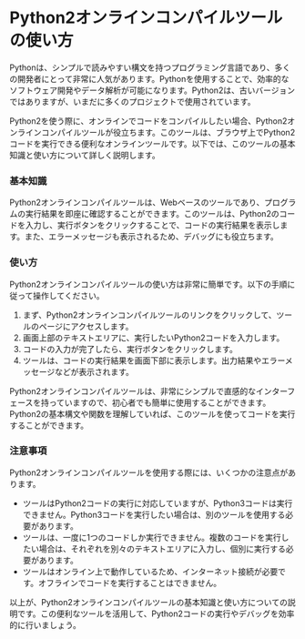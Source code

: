 Python2オンラインコンパイルツールの使い方
========================

Pythonは、シンプルで読みやすい構文を持つプログラミング言語であり、多くの開発者にとって非常に人気があります。Pythonを使用することで、効率的なソフトウェア開発やデータ解析が可能になります。Python2は、古いバージョンではありますが、いまだに多くのプロジェクトで使用されています。

Python2を使う際に、オンラインでコードをコンパイルしたい場合、Python2オンラインコンパイルツールが役立ちます。このツールは、ブラウザ上でPython2コードを実行できる便利なオンラインツールです。以下では、このツールの基本知識と使い方について詳しく説明します。

### 基本知識

Python2オンラインコンパイルツールは、Webベースのツールであり、プログラムの実行結果を即座に確認することができます。このツールは、Python2のコードを入力し、実行ボタンをクリックすることで、コードの実行結果を表示します。また、エラーメッセージも表示されるため、デバッグにも役立ちます。

### 使い方

Python2オンラインコンパイルツールの使い方は非常に簡単です。以下の手順に従って操作してください。

1. まず、Python2オンラインコンパイルツールのリンクをクリックして、ツールのページにアクセスします。
2. 画面上部のテキストエリアに、実行したいPython2コードを入力します。
3. コードの入力が完了したら、実行ボタンをクリックします。
4. ツールは、コードの実行結果を画面下部に表示します。出力結果やエラーメッセージなどが表示されます。

Python2オンラインコンパイルツールは、非常にシンプルで直感的なインターフェースを持っていますので、初心者でも簡単に使用することができます。Python2の基本構文や関数を理解していれば、このツールを使ってコードを実行することができます。

### 注意事項

Python2オンラインコンパイルツールを使用する際には、いくつかの注意点があります。

- ツールはPython2コードの実行に対応していますが、Python3コードは実行できません。Python3コードを実行したい場合は、別のツールを使用する必要があります。
- ツールは、一度に1つのコードしか実行できません。複数のコードを実行したい場合は、それぞれを別々のテキストエリアに入力し、個別に実行する必要があります。
- ツールはオンライン上で動作しているため、インターネット接続が必要です。オフラインでコードを実行することはできません。

以上が、Python2オンラインコンパイルツールの基本知識と使い方についての説明です。この便利なツールを活用して、Python2コードの実行やデバッグを効率的に行いましょう。